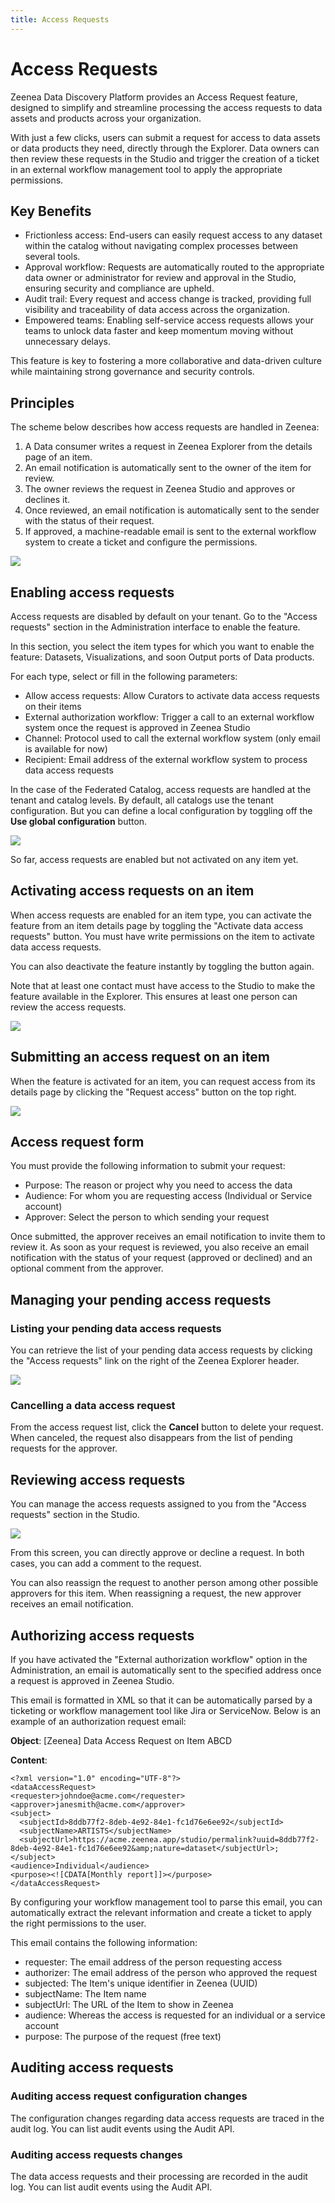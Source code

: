 ```yaml
---
title: Access Requests
---
```


# Access Requests

Zeenea Data Discovery Platform provides an Access Request feature, designed to simplify and streamline processing the access requests to data assets and products across your organization.

With just a few clicks, users can submit a request for access to data assets or data products they need, directly through the Explorer. Data owners can then review these requests in the Studio and trigger the creation of a ticket in an external workflow management tool to apply the appropriate permissions. 

## Key Benefits

* Frictionless access: End-users can easily request access to any dataset within the catalog without navigating complex processes between several tools.
* Approval workflow: Requests are automatically routed to the appropriate data owner or administrator for review and approval in the Studio, ensuring security and compliance are upheld.
* Audit trail: Every request and access change is tracked, providing full visibility and traceability of data access across the organization.
* Empowered teams: Enabling self-service access requests allows your teams to unlock data faster and keep momentum moving without unnecessary delays.

This feature is key to fostering a more collaborative and data-driven culture while maintaining strong governance and security controls.

## Principles
The scheme below describes how access requests are handled in Zeenea:

1. A Data consumer writes a request in Zeenea Explorer from the details page of an item.
2. An email notification is automatically sent to the owner of the item for review.
3. The owner reviews the request in Zeenea Studio and approves or declines it.
4. Once reviewed, an email notification is automatically sent to the sender with the status of their request.
5. If approved, a machine-readable email is sent to the external workflow system to create a ticket and configure the permissions.

  ![](/img/zeenea-access-requests.png)

##  Enabling access requests
Access requests are disabled by default on your tenant. Go to the "Access requests" section in the Administration interface to enable the feature.

In this section, you select the item types for which you want to enable the feature: Datasets, Visualizations, and soon Output ports of Data products.

For each type, select or fill in the following parameters:

* Allow access requests: Allow Curators to activate data access requests on their items
* External authorization workflow: Trigger a call to an external workflow system once the request is approved in Zeenea Studio
* Channel: Protocol used to call the external workflow system (only email is available for now)
* Recipient: Email address of the external workflow system to process data access requests

In the case of the Federated Catalog, access requests are handled at the tenant and catalog levels. By default, all catalogs use the tenant configuration. But you can define a local configuration by toggling off the **Use global configuration** button.

  ![](/img/zeenea-access-requests-enable.png)

So far, access requests are enabled but not activated on any item yet.  

## Activating access requests on an item
When access requests are enabled for an item type, you can activate the feature from an item details page by toggling the "Activate data access requests" button. You must have write permissions on the item to activate data access requests.

You can also deactivate the feature instantly by toggling the button again.

Note that at least one contact must have access to the Studio to make the feature available in the Explorer. This ensures at least one person can review the access requests.

  ![](/img/zeenea-access-requests-activate.png)

## Submitting an access request on an item
When the feature is activated for an item, you can request access from its details page by clicking the "Request access" button on the top right.

  ![](/img/zeenea-access-requests-submit.png)

## Access request form
You must provide the following information to submit your request:

* Purpose: The reason or project why you need to access the data
* Audience: For whom you are requesting access (Individual or Service account)
* Approver: Select the person to which sending your request

Once submitted, the approver receives an email notification to invite them to review it. As soon as your request is reviewed, you also receive an email notification with the status of your request (approved or declined) and an optional comment from the approver.

## Managing your pending access requests

### Listing your pending data access requests
You can retrieve the list of your pending data access requests by clicking the "Access requests" link on the right of the Zeenea Explorer header.

  ![](/img/zeenea-access-requests-data.png)

  ### Cancelling a data access request
From the access request list, click the **Cancel** button to delete your request. When canceled, the request also disappears from the list of pending requests for the approver.

## Reviewing access requests
You can manage the access requests assigned to you from the "Access requests" section in the Studio.

  ![](/img/zeenea-access-requests-review.png)

From this screen, you can directly approve or decline a request. In both cases, you can add a comment to the request.

You can also reassign the request to another person among other possible approvers for this item. When reassigning a request, the new approver receives an email notification.

## Authorizing access requests
If you have activated the "External authorization workflow" option in the Administration, an email is automatically sent to the specified address once a request is approved in Zeenea Studio.

This email is formatted in XML so that it can be automatically parsed by a ticketing or workflow management tool like Jira or ServiceNow. Below is an example of an authorization request email:

**Object**: [Zeenea] Data Access Request on Item ABCD

**Content**:

```
<?xml version="1.0" encoding="UTF-8"?>
<dataAccessRequest>
<requester>johndoe@acme.com</requester>
<approver>janesmith@acme.com</approver>
<subject>
  <subjectId>8ddb77f2-8deb-4e92-84e1-fc1d76e6ee92</subjectId>
  <subjectName>ARTISTS</subjectName>
  <subjectUrl>https://acme.zeenea.app/studio/permalink?uuid=8ddb77f2-8deb-4e92-84e1-fc1d76e6ee92&amp;nature=dataset</subjectUrl>;
</subject>
<audience>Individual</audience>
<purpose><![CDATA[Monthly report]]></purpose>
</dataAccessRequest>
```

By configuring your workflow management tool to parse this email, you can automatically extract the relevant information and create a ticket to apply the right permissions to the user.

This email contains the following information:

* requester: The email address of the person requesting access
* authorizer: The email address of the person who approved the request
* subjected: The Item's unique identifier in Zeenea (UUID)
* subjectName: The Item name
* subjectUrl: The URL of the Item to show in Zeenea
* audience: Whereas the access is requested for an individual or a service account
* purpose: The purpose of the request (free text)

## Auditing access requests

### Auditing access request configuration changes
The configuration changes regarding data access requests are traced in the audit log. You can list audit events using the Audit API.

### Auditing access requests changes
The data access requests and their processing are recorded in the audit log. You can list audit events using the Audit API.